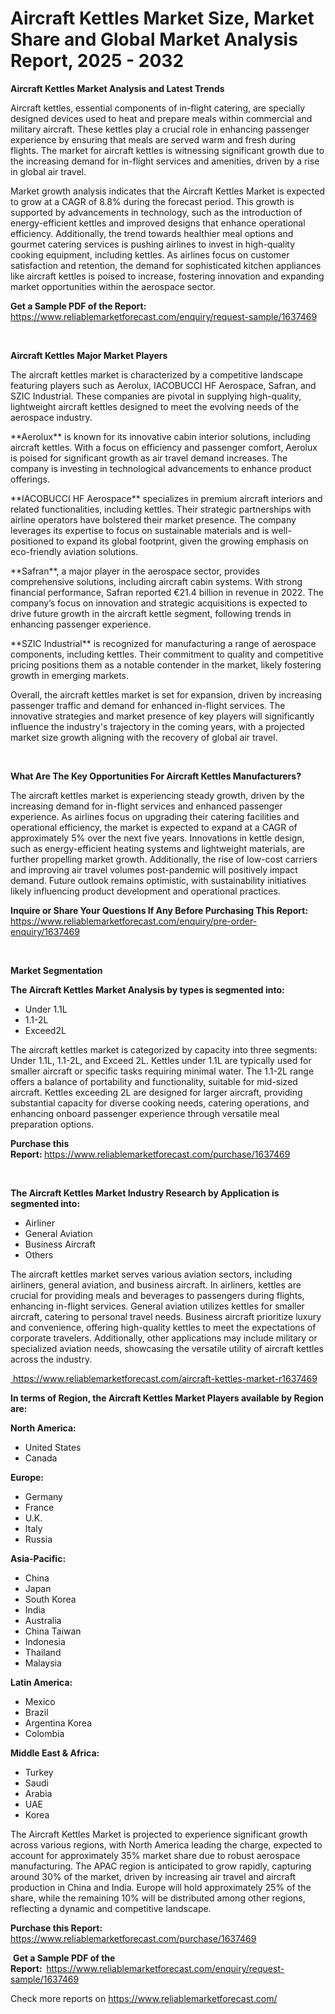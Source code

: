 <p><h1>Aircraft Kettles Market Size, Market Share and Global Market Analysis Report, 2025 - 2032</h1></p><p><strong>Aircraft Kettles Market Analysis and Latest Trends</strong></p>
<p><p>Aircraft kettles, essential components of in-flight catering, are specially designed devices used to heat and prepare meals within commercial and military aircraft. These kettles play a crucial role in enhancing passenger experience by ensuring that meals are served warm and fresh during flights. The market for aircraft kettles is witnessing significant growth due to the increasing demand for in-flight services and amenities, driven by a rise in global air travel.</p><p>Market growth analysis indicates that the Aircraft Kettles Market is expected to grow at a CAGR of 8.8% during the forecast period. This growth is supported by advancements in technology, such as the introduction of energy-efficient kettles and improved designs that enhance operational efficiency. Additionally, the trend towards healthier meal options and gourmet catering services is pushing airlines to invest in high-quality cooking equipment, including kettles. As airlines focus on customer satisfaction and retention, the demand for sophisticated kitchen appliances like aircraft kettles is poised to increase, fostering innovation and expanding market opportunities within the aerospace sector.</p></p>
<p><strong>Get a Sample PDF of the Report:&nbsp;</strong> <a href="https://www.reliablemarketforecast.com/enquiry/request-sample/1637469?utm_campaign=3225&utm_medium=2&utm_source=Github&utm_content=ia&utm_term=23032025&utm_id=aircraft-kettles">https://www.reliablemarketforecast.com/enquiry/request-sample/1637469</a></p>
<p>&nbsp;</p>
<p><strong>Aircraft Kettles Major Market Players</strong></p>
<p><p>The aircraft kettles market is characterized by a competitive landscape featuring players such as Aerolux, IACOBUCCI HF Aerospace, Safran, and SZIC Industrial. These companies are pivotal in supplying high-quality, lightweight aircraft kettles designed to meet the evolving needs of the aerospace industry.</p><p>**Aerolux** is known for its innovative cabin interior solutions, including aircraft kettles. With a focus on efficiency and passenger comfort, Aerolux is poised for significant growth as air travel demand increases. The company is investing in technological advancements to enhance product offerings.</p><p>**IACOBUCCI HF Aerospace** specializes in premium aircraft interiors and related functionalities, including kettles. Their strategic partnerships with airline operators have bolstered their market presence. The company leverages its expertise to focus on sustainable materials and is well-positioned to expand its global footprint, given the growing emphasis on eco-friendly aviation solutions.</p><p>**Safran**, a major player in the aerospace sector, provides comprehensive solutions, including aircraft cabin systems. With strong financial performance, Safran reported €21.4 billion in revenue in 2022. The company’s focus on innovation and strategic acquisitions is expected to drive future growth in the aircraft kettle segment, following trends in enhancing passenger experience.</p><p>**SZIC Industrial** is recognized for manufacturing a range of aerospace components, including kettles. Their commitment to quality and competitive pricing positions them as a notable contender in the market, likely fostering growth in emerging markets.</p><p>Overall, the aircraft kettles market is set for expansion, driven by increasing passenger traffic and demand for enhanced in-flight services. The innovative strategies and market presence of key players will significantly influence the industry's trajectory in the coming years, with a projected market size growth aligning with the recovery of global air travel.</p></p>
<p>&nbsp;</p>
<p><strong>What Are The Key Opportunities For Aircraft Kettles Manufacturers?</strong></p>
<p><p>The aircraft kettles market is experiencing steady growth, driven by the increasing demand for in-flight services and enhanced passenger experience. As airlines focus on upgrading their catering facilities and operational efficiency, the market is expected to expand at a CAGR of approximately 5% over the next five years. Innovations in kettle design, such as energy-efficient heating systems and lightweight materials, are further propelling market growth. Additionally, the rise of low-cost carriers and improving air travel volumes post-pandemic will positively impact demand. Future outlook remains optimistic, with sustainability initiatives likely influencing product development and operational practices.</p></p>
<p><strong>Inquire or Share Your Questions If Any Before Purchasing This Report:</strong> <a href="https://www.reliablemarketforecast.com/enquiry/pre-order-enquiry/1637469?utm_campaign=3225&utm_medium=2&utm_source=Github&utm_content=ia&utm_term=23032025&utm_id=aircraft-kettles">https://www.reliablemarketforecast.com/enquiry/pre-order-enquiry/1637469</a></p>
<p>&nbsp;</p>
<p><strong>Market Segmentation</strong></p>
<p><strong>The Aircraft Kettles Market Analysis by types is segmented into:</strong></p>
<p><ul><li>Under 1.1L</li><li>1.1-2L</li><li>Exceed2L</li></ul></p>
<p><p>The aircraft kettles market is categorized by capacity into three segments: Under 1.1L, 1.1-2L, and Exceed 2L. Kettles under 1.1L are typically used for smaller aircraft or specific tasks requiring minimal water. The 1.1-2L range offers a balance of portability and functionality, suitable for mid-sized aircraft. Kettles exceeding 2L are designed for larger aircraft, providing substantial capacity for diverse cooking needs, catering operations, and enhancing onboard passenger experience through versatile meal preparation options.</p></p>
<p><strong>Purchase this Report:&nbsp;</strong><a href="https://www.reliablemarketforecast.com/purchase/1637469?utm_campaign=3225&utm_medium=2&utm_source=Github&utm_content=ia&utm_term=23032025&utm_id=aircraft-kettles">https://www.reliablemarketforecast.com/purchase/1637469</a></p>
<p>&nbsp;</p>
<p><strong>The Aircraft Kettles Market Industry Research by Application is segmented into:</strong></p>
<p><ul><li>Airliner</li><li>General Aviation</li><li>Business Aircraft</li><li>Others</li></ul></p>
<p><p>The aircraft kettles market serves various aviation sectors, including airliners, general aviation, and business aircraft. In airliners, kettles are crucial for providing meals and beverages to passengers during flights, enhancing in-flight services. General aviation utilizes kettles for smaller aircraft, catering to personal travel needs. Business aircraft prioritize luxury and convenience, offering high-quality kettles to meet the expectations of corporate travelers. Additionally, other applications may include military or specialized aviation needs, showcasing the versatile utility of aircraft kettles across the industry.</p></p>
<p><a href="https://www.reliablemarketforecast.com/aircraft-kettles-market-r1637469?utm_campaign=3225&utm_medium=2&utm_source=Github&utm_content=ia&utm_term=23032025&utm_id=aircraft-kettles">&nbsp;https://www.reliablemarketforecast.com/aircraft-kettles-market-r1637469</a></p>
<p><strong>In terms of Region, the Aircraft Kettles Market Players available by Region are:</strong></p>
<p>
    <p> <strong> North America: </strong>
        <ul>
            <li>United States</li>
            <li>Canada</li>
        </ul>
        </p> 
    <p> <strong> Europe: </strong>
        <ul>
            <li>Germany</li>
            <li>France</li>
            <li>U.K.</li>
            <li>Italy</li>
            <li>Russia</li>
        </ul>
        </p> 
    <p> <strong> Asia-Pacific: </strong>
        <ul>
            <li>China</li>
            <li>Japan</li>
            <li>South Korea</li>
            <li>India</li>
            <li>Australia</li>
            <li>China Taiwan</li>
            <li>Indonesia</li>
            <li>Thailand</li>
            <li>Malaysia</li>
        </ul>
        </p> 
    <p> <strong> Latin America: </strong>
        <ul>
            <li>Mexico</li>
            <li>Brazil</li>
            <li>Argentina Korea</li>
            <li>Colombia</li>
        </ul>
        </p> 
    <p> <strong> Middle East & Africa: </strong>
        <ul>
            <li>Turkey</li>
            <li>Saudi</li>
            <li>Arabia</li>
            <li>UAE</li>
            <li>Korea</li>
        </ul>
    </p>
    </p>
<p><p>The Aircraft Kettles Market is projected to experience significant growth across various regions, with North America leading the charge, expected to account for approximately 35% market share due to robust aerospace manufacturing. The APAC region is anticipated to grow rapidly, capturing around 30% of the market, driven by increasing air travel and aircraft production in China and India. Europe will hold approximately 25% of the share, while the remaining 10% will be distributed among other regions, reflecting a dynamic and competitive landscape.</p></p>
<p><strong>Purchase this Report: </strong><a href="https://www.reliablemarketforecast.com/purchase/1637469?utm_campaign=3225&utm_medium=2&utm_source=Github&utm_content=ia&utm_term=23032025&utm_id=aircraft-kettles">https://www.reliablemarketforecast.com/purchase/1637469</a></p>
<p>&nbsp;<strong>Get a Sample PDF of the Report:&nbsp;&nbsp;</strong><a href="https://www.reliablemarketforecast.com/enquiry/request-sample/1637469?utm_campaign=3225&utm_medium=2&utm_source=Github&utm_content=ia&utm_term=23032025&utm_id=aircraft-kettles">https://www.reliablemarketforecast.com/enquiry/request-sample/1637469</a></p>
<p><strong></strong></p>
<p>Check more reports on <a href="https://www.reliablemarketforecast.com/?utm_campaign=3225&utm_medium=2&utm_source=Github&utm_content=ia&utm_term=23032025&utm_id=aircraft-kettles">https://www.reliablemarketforecast.com/</a></p>
